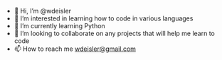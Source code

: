- 👋 Hi, I’m @wdeisler
- 👀 I’m interested in learning how to code in various languages
- 🌱 I’m currently learning Python
- 💞️ I’m looking to collaborate on any projects that will help me learn to code
- 📫 How to reach me wdeisler@gmail.com

<!---
wdeisler/wdeisler is a ✨ special ✨ repository because its `README.md` (this file) appears on your GitHub profile.
You can click the Preview link to take a look at your changes.
--->
